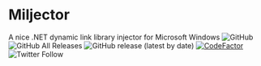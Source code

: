 # Miljector
A nice .NET dynamic link library injector for Microsoft Windows
![GitHub](https://img.shields.io/github/license/EnderIce2/Miljector)
![GitHub All Releases](https://img.shields.io/github/downloads/EnderIce2/Miljector/total)
![GitHub release (latest by date)](https://img.shields.io/github/v/release/EnderIce2/Miljector)
[![CodeFactor](https://www.codefactor.io/repository/github/enderice2/miljector/badge?s=a09a8f88f0a60ef8f696da960ff7e10333d86c3e)](https://www.codefactor.io/repository/github/enderice2/miljector)
![Twitter Follow](https://img.shields.io/twitter/follow/enderice22?style=flat)
